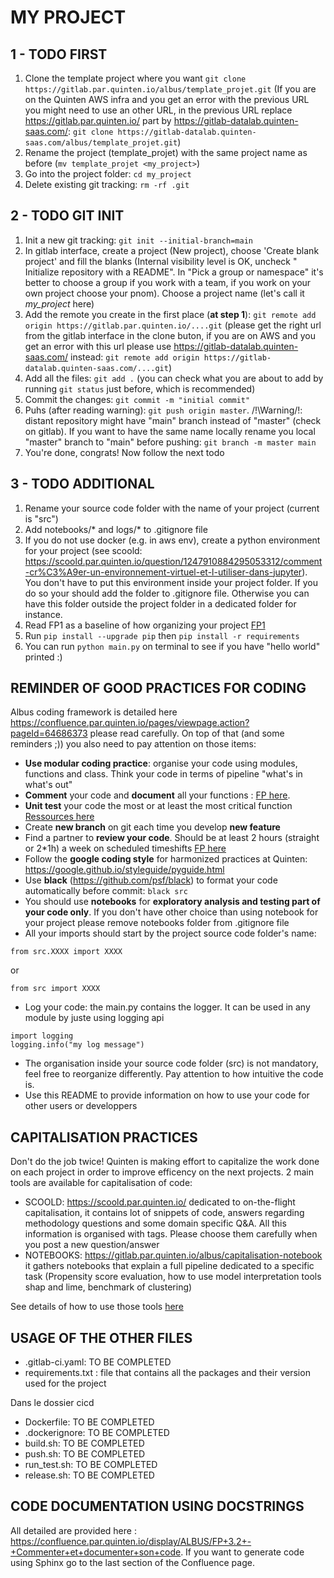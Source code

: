 # MY PROJECT

## 1 - TODO FIRST

1. Clone the template project where you want `git clone https://gitlab.par.quinten.io/albus/template_projet.git` (If you are on the Quinten AWS infra and you get an error with the previous URL you might need to use an other URL, in the previous URL replace https://gitlab.par.quinten.io/ part by  https://gitlab-datalab.quinten-saas.com/: `git clone https://gitlab-datalab.quinten-saas.com/albus/template_projet.git`)
2. Rename the project (template_projet) with the same project name as before (`mv template_projet <my_project>`)
3. Go into the project folder: `cd my_project`
4. Delete existing git tracking: `rm -rf .git`

## 2 - TODO GIT INIT

1. Init a new git tracking: `git init --initial-branch=main`
2. In gitlab interface, create a project (New project), choose 'Create blank project' and fill the blanks (Internal visibility level is OK, uncheck "
Initialize repository with a README". In "Pick a group or namespace" it's better to choose a group if you work with a team, if you work on your own project choose your pnom). Choose a project name (let's call it *my_project* here)
3. Add the remote you create in the first place (**at step 1**): `git remote add origin https://gitlab.par.quinten.io/....git` (please get the right url from the gitlab interface in the clone buton, if you are on AWS and you get an error with this url please use https://gitlab-datalab.quinten-saas.com/ instead:  `git remote add origin https://gitlab-datalab.quinten-saas.com/....git`)
4. Add all the files: `git add .` (you can check what you are about to add by running `git status` just before, which is recommended)
5. Commit the changes: `git commit -m "initial commit"`
6. Puhs (after reading warning): `git push origin master`. /!\Warning/!\: distant repository might have "main" branch instead of "master" (check on gitlab). If you want to have the same name locally rename you local "master" branch to "main" before pushing: `git branch -m master main`
7. You're done, congrats! Now follow the next todo

## 3 - TODO ADDITIONAL
1. Rename your source code folder with the name of your project (current is "src")
2. Add notebooks/* and logs/* to .gitignore file
3. If you do not use docker (e.g. in aws env), create a python environment for your project (see scoold: https://scoold.par.quinten.io/question/1247910884295053312/comment-cr%C3%A9er-un-environnement-virtuel-et-l-utiliser-dans-jupyter). You don't have to put this environment inside your project folder. If you do so your should add the folder to .gitignore file. Otherwise you can have this folder outside the project folder in a dedicated folder for instance.
4. Read FP1 as a baseline of how organizing your project [FP1](https://confluence.par.quinten.io/pages/viewpage.action?pageId=31601990)
5. Run `pip install --upgrade pip` then `pip install -r requirements`
6. You can run `python main.py` on terminal to see if you have "hello world" printed :)

## REMINDER OF GOOD PRACTICES FOR CODING
Albus coding framework is detailed here https://confluence.par.quinten.io/pages/viewpage.action?pageId=64686373 please read carefully.
On top of that (and some reminders ;)) you also need to pay attention on those items:
- **Use modular coding practice**: organise your code using modules, functions and class. Think your code in terms of pipeline "what's in what's out" 
- **Comment** your code and **document** all your functions : [FP here](https://confluence.par.quinten.io/display/ALBUS/FP+3.2+-+Commenter+et+documenter+son+code).
- **Unit test** your code the most or at least the most critical function [Ressources here](https://confluence.par.quinten.io/pages/viewpage.action?pageId=54331151#tab-Robustesse)
- Create **new branch** on git each time you develop **new feature** 
- Find a partner to **review your code**. Should be at least 2 hours (straight or 2*1h) a week on scheduled timeshifts [FP here](https://confluence.par.quinten.io/display/ALBUS/FP9+-+Code+Review)
- Follow the **google coding style** for harmonized practices at Quinten: https://google.github.io/styleguide/pyguide.html
- Use **black** (https://github.com/psf/black) to format your code automatically before commit: `black src`
- You should use **notebooks** for **exploratory analysis and testing part of your code only**. If you don't have other choice than using notebook for your project please remove notebooks folder from .gitignore file
- All your imports should start by the project source code folder's name:
```
from src.XXXX import XXXX
```
or
```
from src import XXXX
```
- Log your code: the main.py contains the logger. It can be used in any module by juste using logging api
```
import logging
logging.info("my log message")
```
- The organisation inside your source code folder (src) is not mandatory, feel free to reorganize differently. Pay attention to how intuitive the code is.
- Use this README to provide information on how to use your code for other users or developpers

## CAPITALISATION PRACTICES
Don't do the job twice! Quinten is making effort to capitalize the work done on each project in order to improve efficency on the next projects. 2 main tools are available for capitalisation of code:
- SCOOLD: https://scoold.par.quinten.io/ dedicated to on-the-flight capitalisation, it contains lot of snippets of code, answers regarding methodology questions and some domain specific Q&A. All this information is organised with tags. Please choose them carefully when you post a new question/answer
- NOTEBOOKS: https://gitlab.par.quinten.io/albus/capitalisation-notebook it gathers notebooks that explain a full pipeline dedicated to a specific task (Propensity score evaluation, how to use model interpretation tools shap and lime, benchmark of clustering)

See details of how to use those tools [here](https://confluence.par.quinten.io/display/ALBUS/Capitalisation) 

## USAGE OF THE OTHER FILES
- .gitlab-ci.yaml: TO BE COMPLETED
- requirements.txt : file that contains all the packages and their version used for the project

Dans le dossier cicd
- Dockerfile: TO BE COMPLETED
- .dockerignore: TO BE COMPLETED
- build.sh: TO BE COMPLETED
- push.sh: TO BE COMPLETED
- run_test.sh: TO BE COMPLETED
- release.sh: TO BE COMPLETED

## CODE DOCUMENTATION USING DOCSTRINGS
All detailed are provided here : https://confluence.par.quinten.io/display/ALBUS/FP+3.2+-+Commenter+et+documenter+son+code. If you want to generate code using Sphinx go to the last section of the Confluence page.
